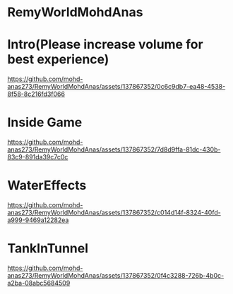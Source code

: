 # RemyWorldMohdAnas

# Intro(Please increase volume for best experience)

https://github.com/mohd-anas273/RemyWorldMohdAnas/assets/137867352/0c6c9db7-ea48-4538-8f58-8c216fd3f066

# Inside Game



https://github.com/mohd-anas273/RemyWorldMohdAnas/assets/137867352/7d8d9ffa-81dc-430b-83c9-891da39c7c0c

# WaterEffects



https://github.com/mohd-anas273/RemyWorldMohdAnas/assets/137867352/c014d14f-8324-40fd-a999-9469a12282ea

# TankInTunnel



https://github.com/mohd-anas273/RemyWorldMohdAnas/assets/137867352/0f4c3288-726b-4b0c-a2ba-08abc5684509


